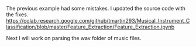 The previous example had some mistakes. I updated the source code with the fixes. 
https://colab.research.google.com/github/tmartin293/Musical_Instrument_Classification/blob/master/Feature_Extraction/Feature_Extraction.ipynb

Next I will work on parsing the wav folder of music files.
